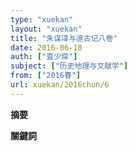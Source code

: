 ```yaml
---
type: "xuekan"
layout: "xuekan"
title: "朱谋㙔与邃古记八卷"
date: 2016-06-10
auth: ["査少琛"]
subject: ["历史地理与文献学"]
from: ["2016春"]
url: xuekan/2016chun/6
---
```


**摘要**

**關鍵詞**
